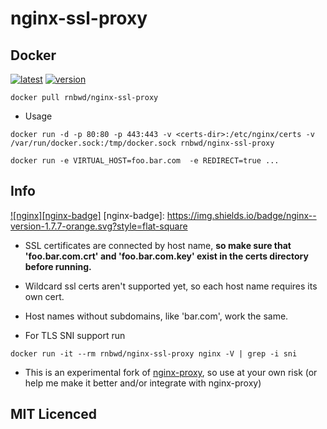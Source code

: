 nginx-ssl-proxy 
===============

## Docker

[![latest][docker-latest]][docker] 
[![version][version-badge]](#usage)

`docker pull rnbwd/nginx-ssl-proxy`

[docker]: https://registry.hub.docker.com/u/rnbwd/nginx-ssl-proxy/
[docker-latest]: https://img.shields.io/badge/docker-latest-blue.svg?style=flat-square
[version-badge]: https://img.shields.io/badge/version-0.1.2-lightgrey.svg?style=flat-square

 - Usage

`docker run -d -p 80:80 -p 443:443 -v <certs-dir>:/etc/nginx/certs -v /var/run/docker.sock:/tmp/docker.sock rnbwd/nginx-ssl-proxy`

`docker run -e VIRTUAL_HOST=foo.bar.com  -e REDIRECT=true ...`

## Info

[![nginx][nginx-badge]](http://nginx.org/en/CHANGES)
[nginx-badge]: https://img.shields.io/badge/nginx--version-1.7.7-orange.svg?style=flat-square

- SSL certificates are connected by host name, **so make sure that 'foo.bar.com.crt' and 'foo.bar.com.key' exist in the certs directory before running.**

- Wildcard ssl certs aren't supported yet, so each host name requires its own cert. 

- Host names without subdomains, like 'bar.com', work the same.

- For TLS SNI support run

`docker run -it --rm rnbwd/nginx-ssl-proxy nginx -V | grep -i sni`

- This is an experimental fork of [nginx-proxy](https://github.com/jwilder/nginx-proxy), so use at your own risk (or help me make it better and/or integrate with nginx-proxy)

## MIT Licenced



